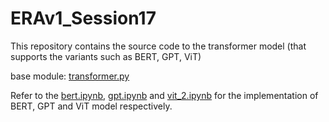 # ERAv1_Session17

This repository contains the source code to the transformer model (that supports the variants such as BERT, GPT, ViT)

base module: [transformer.py][def]


[def]: transformer/transformer.py

Refer to the [bert.ipynb][def2], [gpt.ipynb][def3] and [vit_2.ipynb][def4] for the implementation of BERT, GPT and ViT model respectively.


[def2]: bert.ipynb
[def3]: gpt.ipynb
[def4]: vit_2.ipynb